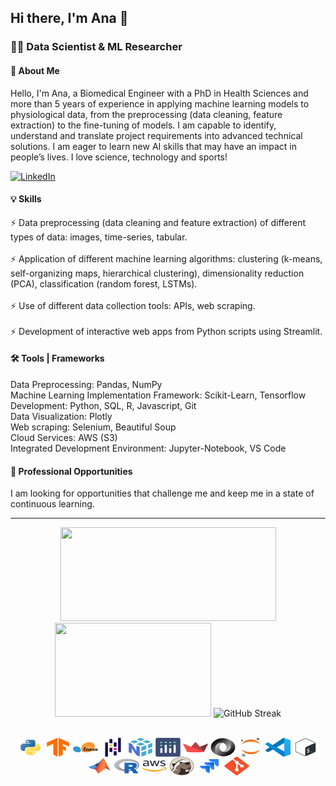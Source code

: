 ## Hi there, I'm Ana 👋

### 👩‍💻 Data Scientist & ML Researcher

#### 🚀 About Me
Hello, I'm Ana, a Biomedical Engineer with a PhD in Health Sciences and more than 5 years of experience in 
applying machine learning models to physiological data, from the preprocessing (data cleaning, feature extraction) to the fine-tuning of models. I am capable to identify, understand and translate project requirements into advanced technical solutions. I am eager to learn new AI skills that may have an impact in people’s lives. I love science, technology and sports! 

<p>
  <a href="https://www.linkedin.com/in/anacoelho6/"><img alt="LinkedIn" src="https://img.shields.io/badge/LinkedIn-Ana Coelho-blue?style=flat-square&logo=linkedin"></a>
</p>


#### 💡 Skills
⚡️ Data preprocessing (data cleaning and feature extraction) of different types of data: images, time-series, tabular.<br>
<br>
⚡️ Application of different machine learning algorithms: clustering (k-means, self-organizing maps, hierarchical clustering), dimensionality reduction (PCA), classification (random forest, LSTMs).<br>
<br>
⚡️ Use of different data collection tools: APIs, web scraping.<br>
<br>
⚡️ Development of interactive web apps from Python scripts using Streamlit.<br>

#### 🛠️ Tools | Frameworks
Data Preprocessing: Pandas, NumPy<br>
Machine Learning Implementation Framework: Scikit-Learn, Tensorflow<br>
Development: Python, SQL, R, Javascript, Git<br>
Data Visualization: Plotly<br>
Web scraping: Selenium, Beautiful Soup <br>
Cloud Services: AWS (S3)<br>
Integrated Development Environment: Jupyter-Notebook, VS Code<br>


<!-- - (TODO) web scrapping, APIs, streamlit -->
  
#### 💼 Professional Opportunities

I am looking for opportunities that challenge me and keep me in a state of continuous learning.

<hr/>

<p align='center'>
  <img width="345px" height="150" src="https://github-readme-stats.vercel.app/api?username=anacoelho92&show_icons=true&theme=dark&rank_icon=github&count_private=true"/>
  <img width="250px" height="150" src="https://github-readme-stats.vercel.app/api/top-langs/?username=anacoelho92&layout=compact&langs_count=6&theme=dark"/>
  <img src="https://streak-stats.demolab.com?user=anacoelho92&theme=dark" alt="GitHub Streak" />
</p>

<div align="center" style="display: inline_block"><br>
  <img align="center" alt="Python" height="30" width="40" src="https://raw.githubusercontent.com/devicons/devicon/master/icons/python/python-original.svg">
  <img align="center" alt="PyTorch" height="30" width="40" src="https://raw.githubusercontent.com/devicons/devicon/master/icons/tensorflow/tensorflow-original.svg">
  <img align="center" alt="PyTorch" height="30" width="40" src="https://raw.githubusercontent.com/devicons/devicon/master/icons/scikitlearn/scikitlearn-original.svg">
  <img align="center" alt="PyTorch" height="30" width="40" src="https://raw.githubusercontent.com/devicons/devicon/master/icons/pandas/pandas-original.svg">
  <img align="center" alt="PyTorch" height="30" width="40" src="https://raw.githubusercontent.com/devicons/devicon/master/icons/numpy/numpy-original.svg">
  <img align="center" alt="PyTorch" height="30" width="40" src="https://raw.githubusercontent.com/devicons/devicon/master/icons/plotly/plotly-original.svg">
  <img align="center" alt="PyTorch" height="30" width="40" src="https://raw.githubusercontent.com/devicons/devicon/master/icons/streamlit/streamlit-original.svg">
  <img align="center" alt="PyTorch" height="30" width="40" src="https://raw.githubusercontent.com/devicons/devicon/master/icons/json/json-original.svg">
  <img align="center" alt="PyTorch" height="30" width="40" src="https://raw.githubusercontent.com/devicons/devicon/master/icons/jupyter/jupyter-original.svg">
  <img align="center" alt="PyTorch" height="30" width="40" src="https://raw.githubusercontent.com/devicons/devicon/master/icons/vscode/vscode-original.svg">
  <img align="center" alt="PyTorch" height="30" width="40" src="https://raw.githubusercontent.com/devicons/devicon/master/icons/bash/bash-original.svg">
  <img align="center" alt="PyTorch" height="30" width="40" src="https://raw.githubusercontent.com/devicons/devicon/master/icons/matlab/matlab-original.svg">
  <img align="center" alt="PyTorch" height="30" width="40" src="https://raw.githubusercontent.com/devicons/devicon/master/icons/r/r-original.svg">
  <img align="center" alt="PyTorch" height="30" width="40" src="https://raw.githubusercontent.com/devicons/devicon/master/icons/amazonwebservices/amazonwebservices-original-wordmark.svg">
  <img align="center" alt="PyTorch" height="30" width="40" src="https://raw.githubusercontent.com/devicons/devicon/master/icons/dbeaver/dbeaver-original.svg">
  <img align="center" alt="PyTorch" height="30" width="40" src="https://raw.githubusercontent.com/devicons/devicon/master/icons/jira/jira-original.svg">
  <img align="center" alt="PyTorch" height="30" width="40" src="https://raw.githubusercontent.com/devicons/devicon/master/icons/git/git-original.svg">
</div>





<!--
**anacoelho92/anacoelho92** is a ✨ _special_ ✨ repository because its `README.md` (this file) appears on your GitHub profile.

Here are some ideas to get you started:

- 🔭 I’m currently working on ...
- 🌱 I’m currently learning ...
- 👯 I’m looking to collaborate on ...
- 🤔 I’m looking for help with ...
- 💬 Ask me about ...
- 📫 How to reach me: ...
- 😄 Pronouns: ...
- ⚡ Fun fact: ...
-->
